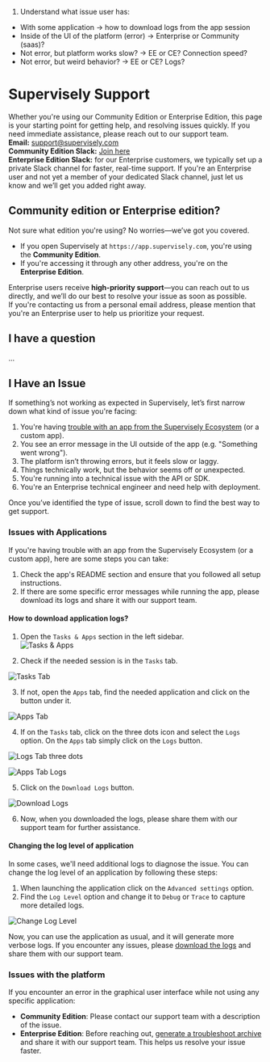 1. Understand what issue user has:
- With some application -> how to download logs from the app session
- Inside of the UI of the platform (error) -> Enterprise or Community (saas)?
- Not error, but platform works slow? -> EE or CE? Connection speed?
- Not error, but weird behavior? -> EE or CE? Logs?

# Supervisely Support

Whether you're using our Community Edition or Enterprise Edition, this page is your starting point for getting help, and resolving issues quickly. If you need immediate assistance, please reach out to our support team.  
**Email:** support@supervisely.com  
**Community Edition Slack:** [Join here](https://supervisely.com/slack)  
**Enterprise Edition Slack:**  for our Enterprise customers, we typically set up a private Slack channel for faster, real-time support. If you're an Enterprise user and not yet a member of your dedicated Slack channel, just let us know and we’ll get you added right away.

## Community edition or Enterprise edition?

Not sure what edition you're using? No worries—we’ve got you covered.

- If you open Supervisely at `https://app.supervisely.com`, you're using the **Community Edition**.
- If you're accessing it through any other address, you're on the **Enterprise Edition**.

Enterprise users receive **high-priority support**—you can reach out to us directly, and we’ll do our best to resolve your issue as soon as possible.  
If you're contacting us from a personal email address, please mention that you're an Enterprise user to help us prioritize your request.

## I have a question

...

## I Have an Issue

If something’s not working as expected in Supervisely, let’s first narrow down what kind of issue you're facing:

1. You're having [trouble with an app from the Supervisely Ecosystem](#issues-with-applications) (or a custom app).  
2. You see an error message in the UI outside of the app (e.g. "Something went wrong").  
3. The platform isn’t throwing errors, but it feels slow or laggy.  
4. Things technically work, but the behavior seems off or unexpected.  
5. You're running into a technical issue with the API or SDK.  
6. You're an Enterprise technical engineer and need help with deployment.  

Once you’ve identified the type of issue, scroll down to find the best way to get support.

### Issues with Applications

If you're having trouble with an app from the Supervisely Ecosystem (or a custom app), here are some steps you can take:

1. Check the app's README section and ensure that you followed all setup instructions.  
2. If there are some specific error messages while running the app, please download its logs and share it with our support team.  

#### How to download application logs?

1. Open the `Tasks & Apps` section in the left sidebar.  
![Tasks & Apps]()

2. Check if the needed session is in the `Tasks` tab.  

![Tasks Tab]()

3. If not, open the `Apps` tab, find the needed application and click on the button under it.  

![Apps Tab]()

4. If on the `Tasks` tab, click on the three dots icon and select the `Logs` option. On the `Apps` tab simply click on the `Logs` button.  

![Logs Tab three dots]()

![Apps Tab Logs]()

5. Click on the `Download Logs` button.  

![Download Logs]()

6. Now, when you downloaded the logs, please share them with our support team for further assistance.

#### Changing the log level of application

In some cases, we'll need additional logs to diagnose the issue. You can change the log level of an application by following these steps:

1. When launching the application click on the `Advanced settings` option.  
2. Find the `Log Level` option and change it to `Debug` or `Trace` to capture more detailed logs.  

![Change Log Level]()

Now, you can use the application as usual, and it will generate more verbose logs. If you encounter any issues, please [download the logs](#how-to-download-application-logs) and share them with our support team.


### Issues with the platform

If you encounter an error in the graphical user interface while not using any specific application:

- **Community Edition**: Please contact our support team with a description of the issue.  
- **Enterprise Edition**: Before reaching out, [generate a troubleshoot archive](https://docs.supervisely.com/enterprise-edition/advanced-tuning/generating_ts_archive) and share it with our support team. This helps us resolve your issue faster.
